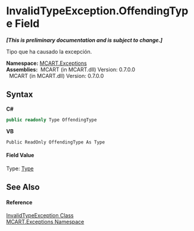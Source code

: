 # InvalidTypeException.OffendingType Field
 _**\[This is preliminary documentation and is subject to change.\]**_

Tipo que ha causado la excepción.

**Namespace:**&nbsp;<a href="36e6166c-cb29-ee06-1b8a-ebc61fae7b0a">MCART.Exceptions</a><br />**Assemblies:**&nbsp;&nbsp;MCART (in MCART.dll) Version: 0.7.0.0<br />&nbsp;&nbsp;MCART (in MCART.dll) Version: 0.7.0.0<br />

## Syntax

**C#**<br />
``` C#
public readonly Type OffendingType
```

**VB**<br />
``` VB
Public ReadOnly OffendingType As Type
```


#### Field Value
Type: <a href="http://msdn2.microsoft.com/es-es/library/42892f65" target="_blank">Type</a>

## See Also


#### Reference
<a href="d3237f73-936e-7ac2-c631-1ec211d9a535">InvalidTypeException Class</a><br /><a href="36e6166c-cb29-ee06-1b8a-ebc61fae7b0a">MCART.Exceptions Namespace</a><br />
